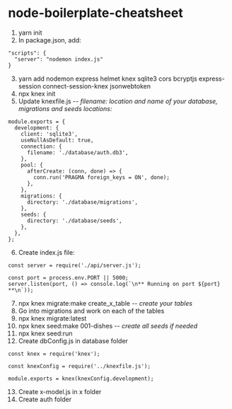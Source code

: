 # node-boilerplate-cheatsheet
1. yarn init
2. In package.json, add:
```
"scripts": {
  "server": "nodemon index.js"
}
```
3. yarn add nodemon express helmet knex sqlite3 cors bcryptjs express-session connect-session-knex jsonwebtoken
4. npx knex init
5. Update knexfile.js -- *filename: location and name of your database, migrations and seeds locations:*
```
module.exports = {
  development: {
    client: 'sqlite3',
    useNullAsDefault: true,
    connection: {
      filename: './database/auth.db3',
    },
    pool: {
      afterCreate: (conn, done) => {
        conn.run('PRAGMA foreign_keys = ON', done);
      },
    },
    migrations: {
      directory: './database/migrations',
    },
    seeds: {
      directory: './database/seeds',
    },
  },
};

```
6. Create index.js file:
```
const server = require('./api/server.js');

const port = process.env.PORT || 5000;
server.listen(port, () => console.log(`\n** Running on port ${port} **\n`));
```
7. npx knex migrate:make create_x_table  --  *create your tables*
8. Go into migrations and work on each of the tables
9. npx knex migrate:latest
10. npx knex seed:make 001-dishes  --  *create all seeds if needed*
11.	npx knex seed:run
12. Create dbConfig.js in database folder
```
const knex = require('knex');

const knexConfig = require('../knexfile.js');

module.exports = knex(knexConfig.development);
```
13.	Create x-model.js in x folder
14.	Create auth folder
